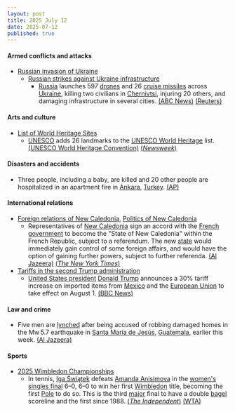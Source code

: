```yaml
---
layout: post
title: 2025 July 12
date: 2025-07-12
published: true
---
```



#### Armed conflicts and attacks

* [Russian invasion of Ukraine](https://en.wikipedia.org/wiki/Russian_invasion_of_Ukraine "Russian invasion of Ukraine")
  * [Russian strikes against Ukraine infrastructure](https://en.wikipedia.org/wiki/Russian_strikes_against_Ukrainian_infrastructure_%282022%E2%80%93present%29 "Russian strikes against Ukrainian infrastructure (2022–present)")
    * [Russia](https://en.wikipedia.org/wiki/Russia "Russia") launches 597 [drones](https://en.wikipedia.org/wiki/Drone_warfare "Drone warfare") and 26 [cruise missiles](https://en.wikipedia.org/wiki/Cruise_missiles "Cruise missiles") across [Ukraine](https://en.wikipedia.org/wiki/Ukraine "Ukraine"), killing two civilians in [Chernivtsi](https://en.wikipedia.org/wiki/Chernivtsi "Chernivtsi"), injuring 20 others, and damaging infrastructure in several cities. [(ABC News)](https://abcnews.go.com/International/russian-strike-on-ukraine-overnight-600-drones/story?id=123697825) [(Reuters)](https://www.reuters.com/world/russias-drones-missile-barrage-targets-ukraines-west-kills-two-2025-07-12/)

#### Arts and culture

* [List of World Heritage Sites](https://en.wikipedia.org/wiki/List_of_World_Heritage_Sites "List of World Heritage Sites")
  * [UNESCO](https://en.wikipedia.org/wiki/UNESCO "UNESCO") adds 26 landmarks to the [UNESCO World Heritage](https://en.wikipedia.org/wiki/UNESCO_World_Heritage "UNESCO World Heritage") list. [(UNESCO World Heritage Convention)](https://whc.unesco.org/en/sessions/47COM) [(*Newsweek*)](https://www.newsweek.com/unesco-announces-changes-world-heritage-list-2098336)

#### Disasters and accidents

* Three people, including a baby, are killed and 20 other people are hospitalized in an apartment fire in [Ankara](https://en.wikipedia.org/wiki/Ankara "Ankara"), [Turkey](https://en.wikipedia.org/wiki/Turkey "Turkey"). [(AP)](https://apnews.com/article/turkey-ankara-apartment-fire-401c69cef3b03801cf3346937b3e6ce4)

#### International relations

* [Foreign relations of New Caledonia](https://en.wikipedia.org/wiki/Foreign_relations_of_New_Caledonia "Foreign relations of New Caledonia"), [Politics of New Caledonia](https://en.wikipedia.org/wiki/Politics_of_New_Caledonia "Politics of New Caledonia")
  * Representatives of [New Caledonia](https://en.wikipedia.org/wiki/New_Caledonia "New Caledonia") sign an accord with the [French government](https://en.wikipedia.org/wiki/Government_of_France "Government of France") to become the "State of New Caledonia" within the French Republic, subject to a referendum. The new [state](https://en.wikipedia.org/wiki/Federacy "Federacy") would immediately gain control of some foreign affairs, and would have the option of gaining further powers, subject to further referenda. [(Al Jazeera)](https://www.aljazeera.com/news/2025/7/12/new-caledonia-declared-a-state-in-autonomy-deal-but-will-stay-french) [(*The New York Times*)](https://www.nytimes.com/2025/07/13/world/asia/france-new-caledonia-agreement.html)
* [Tariffs in the second Trump administration](https://en.wikipedia.org/wiki/Tariffs_in_the_second_Trump_administration "Tariffs in the second Trump administration")
  * [United States president](https://en.wikipedia.org/wiki/United_States_president "United States president") [Donald Trump](https://en.wikipedia.org/wiki/Donald_Trump "Donald Trump") announces a 30% tariff increase on imported items from [Mexico](https://en.wikipedia.org/wiki/Mexico "Mexico") and the [European Union](https://en.wikipedia.org/wiki/European_Union "European Union") to take effect on August 1. [(BBC News)](https://www.bbc.com/news/articles/cyvj13d9ylpo)

#### Law and crime

* Five men are [lynched](https://en.wikipedia.org/wiki/Lynching "Lynching") after being accused of robbing damaged homes in the Mw 5.7 earthquake in [Santa María de Jesús](https://en.wikipedia.org/wiki/Santa_Mar%C3%ADa_de_Jes%C3%BAs "Santa María de Jesús"), [Guatemala](https://en.wikipedia.org/wiki/Guatemala "Guatemala"), earlier this week. [(Al Jazeera)](https://www.aljazeera.com/news/2025/7/12/five-men-lynched-in-guatemala-after-allegations-of-theft-after-quake)

#### Sports

* [2025 Wimbledon Championships](https://en.wikipedia.org/wiki/2025_Wimbledon_Championships "2025 Wimbledon Championships")
  * In tennis, [Iga Świątek](https://en.wikipedia.org/wiki/Iga_%C5%9Awi%C4%85tek "Iga Świątek") defeats [Amanda Anisimova](https://en.wikipedia.org/wiki/Amanda_Anisimova "Amanda Anisimova") in the [women's singles final](https://en.wikipedia.org/wiki/2025_Wimbledon_Championships_%E2%80%93_Women%27s_singles "2025 Wimbledon Championships – Women's singles") 6–0, 6–0 to win her first [Wimbledon](https://en.wikipedia.org/wiki/Wimbledon_Championships "Wimbledon Championships") title, becoming the first [Pole](https://en.wikipedia.org/wiki/Poland "Poland") to do so. This is the third [major](https://en.wikipedia.org/wiki/Grand_Slam_%28tennis%29 "Grand Slam (tennis)") final to have a double [bagel](https://en.wikipedia.org/wiki/Bagel_%28tennis%29 "Bagel (tennis)") scoreline and the first since 1988. [(*The Independent*)](https://www.independent.co.uk/sport/tennis/iga-swiatek-wimbledon-centre-court-agnieszka-radwanska-steffi-graf-b2787900.html) [(WTA)](https://www.wtatennis.com/news/4310066/swiatek-storms-past-anisimova-to-first-wimbledon-title)
